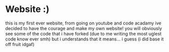 # Website :)
this is my first ever website, from going on youtube and code acadamy ive decided to have the courage and make my own website!
you will obviously see some of the code that i have forked (due to me writing the most uglest code know ever smh) but i understands that it means... i guess (i did base it off fruit idgaf)
